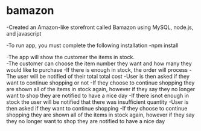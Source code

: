 # bamazon

-Created an Amazon-like storefront called Bamazon using MySQL, node.js, and javascript

-To run app, you must complete the following installation
    -npm install
    
-The app will show the customer the items in stock.  
-The customer can choose the item number they want and how many they would like to purchase
-If there is enough in stock, the order will process
    -The user will be notified of their total total cost 
    -User is then asked if they want to continue shopping or not
    -If they choose to continue shopping they are shown all of the items in stock again, however if they say they no longer want to shop they are notified to have a nice day
-If there isnot enough in stock the user will be notified that there was insufficient quantity
    -User is then asked if they want to continue shopping
    -If they choose to continue shopping they are shown all of the items in stock again, however if they say they no longer want to shop they are notified to have a nice day